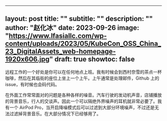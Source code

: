 
---
layout:     post
title:      ""
subtitle:   ""
description: ""
author: "赵化冰"
date: 2023-09-26
image: "https://www.lfasiallc.com/wp-content/uploads/2023/05/KubeCon_OSS_China_23_DigitalAssets_web-homepage-1920x606.jpg"
draft: true
showtoc: false
---

远程工作的一个好处是你可以在任何地点上班。我有时候会到西村奈雪的茶点一杯咖啡，然后在其临街的座位上坐上一个上午。上午通常是处理邮件，Github 上的 issue，有时候也会码代码。

在外面工作常常面对的问题是各种各样的噪音。汽车行驶的发动机声音，店铺播放的背景音乐，行人的交谈声。因此一个可以隔绝外界噪声的耳机就非常必要了。我有一个 AirPod Pro，当开启降噪模式后可以过滤到大部分环境噪声，不过还是无法过滤掉背景音乐。在大部分情况下已经够用了。
